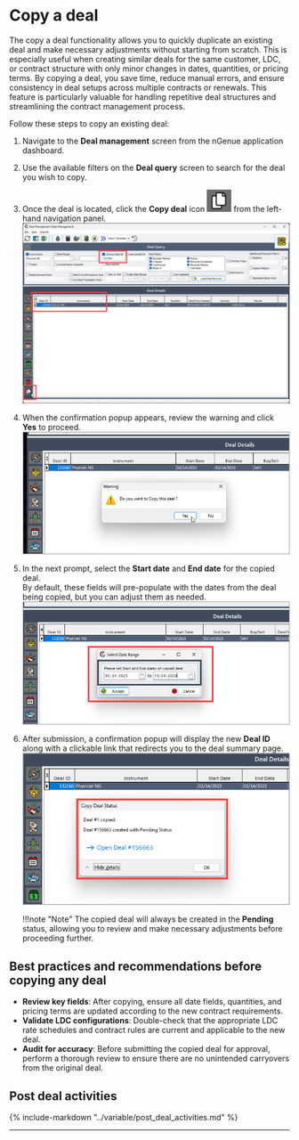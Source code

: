 # Copy a deal

The copy a deal functionality allows you to quickly duplicate an existing deal and make necessary adjustments without starting from scratch. This is especially useful when creating similar deals for the same customer, LDC, or contract structure with only minor changes in dates, quantities, or pricing terms. By copying a deal, you save time, reduce manual errors, and ensure consistency in deal setups across multiple contracts or renewals. This feature is particularly valuable for handling repetitive deal structures and streamlining the contract management process.

Follow these steps to copy an existing deal:

1. Navigate to the **Deal management** screen from the nGenue application dashboard.

2. Use the available filters on the **Deal query** screen to search for the deal you wish to copy.

3. Once the deal is located, click the **Copy deal** icon ![copy_deal](./images/icons/icon_22.png) from the left-hand navigation panel.
   ![copy_deal](./images/configure_deal_14.png)

4. When the confirmation popup appears, review the warning and click **Yes** to proceed.
   ![copy_deal](./images/configure_deal_15.png)

5. In the next prompt, select the **Start date** and **End date** for the copied deal.  
   By default, these fields will pre-populate with the dates from the deal being copied, but you can adjust them as needed.
   ![copy_deal](./images/configure_deal_16.png)

6. After submission, a confirmation popup will display the new **Deal ID** along with a clickable link that redirects you to the deal summary page.
   ![copy_deal](./images/configure_deal_17.png)

    !!!note "Note"
        The copied deal will always be created in the **Pending** status, allowing you to review and make necessary adjustments before proceeding further.

## Best practices and recommendations before copying any deal

* **Review key fields**: After copying, ensure all date fields, quantities, and pricing terms are updated according to the new contract requirements.
* **Validate LDC configurations**: Double-check that the appropriate LDC rate schedules and contract rules are current and applicable to the new deal.
* **Audit for accuracy**: Before submitting the copied deal for approval, perform a thorough review to ensure there are no unintended carryovers from the original deal.

## Post deal activities

{% include-markdown "../variable/post_deal_activities.md" %}

---